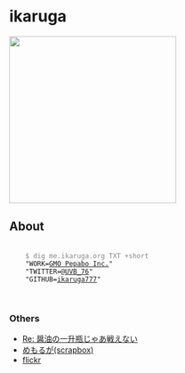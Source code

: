 # ikaruga


<img src="//ikaruga.org/icon.jpg" width="300" height="300">

## About

<div class="language-console extra-class">
  <pre class="language-text console">
    <code>
    <span style="color:#888">$ dig me.ikaruga.org TXT +short</span>
    "WORK=<a href="https://pepabo.com/" target="_blank">GMO Pepabo Inc.</a>"
    "TWITTER=<a href="https://twitter.com/UVB_76" target="_blank">@UVB_76</a>"
    "GITHUB=<a href="https://github.com/ikaruga777" target="_blank">ikaruga777</a>"
    </code>
  </pre>
</div>

### Others

- [Re: 醤油の一升瓶じゃあ戦えない](https://uvb-76.hatenablog.com/)
- [めもるが(scrapbox)](https://scrapbox.io/uvb-76/)
- [flickr](https://www.flickr.com/photos/uvb_76/)
